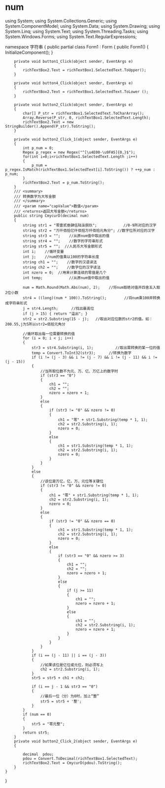# num
using System;
using System.Collections.Generic;
using System.ComponentModel;
using System.Data;
using System.Drawing;
using System.Linq;
using System.Text;
using System.Threading.Tasks;
using System.Windows.Forms;
using System.Text.RegularExpressions;

namespace 字符串
{
    public partial class Form1 : Form
    {
        public Form1()
        {
            InitializeComponent();
        }

        private void button1_Click(object sender, EventArgs e)
        {
            richTextBox2.Text = richTextBox1.SelectedText.ToUpper();
        }

        private void button4_Click(object sender, EventArgs e)
        {
            richTextBox2.Text = richTextBox1.SelectedText.ToLower ();
        }

        private void button2_Click(object sender, EventArgs e)
        {
            char[] P_str = richTextBox1.SelectedText.ToCharArray();
            Array.Reverse(P_str, 0, richTextBox1.SelectedText.Length);
            richTextBox2.Text = new StringBuilder().Append(P_str).ToString();
        }

        private void button2_Click_1(object sender, EventArgs e)
        {
            int p_num = 0;
            Regex p_regex = new Regex("^[\u4E00-\u9FA5]{0,}$");
            for(int i=0;i<richTextBox1.SelectedText.Length ;i++)
            {
                p_num = p_regex.IsMatch(richTextBox1.SelectedText[i].ToString()) ? ++p_num : p_num;
            }
            richTextBox2.Text = p_num.ToString();
        }
        /// <summary>
        /// 转换数字为大写金额
        /// </summary>
        /// <param name="capValue">数值</param>
        /// <returns>返回大写金额</returns>
        public string CmycurD(decimal num)
        {
            string str1 = "零壹贰叁肆伍陆柒捌玖";            //0-9所对应的汉字
            string str2 = "万仟佰拾亿仟佰拾万仟佰拾元角分"; //数字位所对应的汉字
            string str3 = "";    //从原num值中取出的值
            string str4 = "";    //数字的字符串形式
            string str5 = "";  //人民币大写金额形式
            int i;    //循环变量
            int j;    //num的值乘以100的字符串长度
            string ch1 = "";    //数字的汉语读法
            string ch2 = "";    //数字位的汉字读法
            int nzero = 0;  //用来计算连续的零值是几个
            int temp;            //从原num值中取出的值

            num = Math.Round(Math.Abs(num), 2);    //将num取绝对值并四舍五入取2位小数
            str4 = ((long)(num * 100)).ToString();        //将num乘100并转换成字符串形式
            j = str4.Length;      //找出最高位
            if (j > 15) { return "溢出"; }
            str2 = str2.Substring(15 - j);   //取出对应位数的str2的值。如：200.55,j为5所以str2=佰拾元角分

            //循环取出每一位需要转换的值
            for (i = 0; i < j; i++)
            {
                str3 = str4.Substring(i, 1);          //取出需转换的某一位的值
                temp = Convert.ToInt32(str3);      //转换为数字
                if (i != (j - 3) && i != (j - 7) && i != (j - 11) && i != (j - 15))
                {
                    //当所取位数不为元、万、亿、万亿上的数字时
                    if (str3 == "0")
                    {
                        ch1 = "";
                        ch2 = "";
                        nzero = nzero + 1;
                    }
                    else
                    {
                        if (str3 != "0" && nzero != 0)
                        {
                            ch1 = "零" + str1.Substring(temp * 1, 1);
                            ch2 = str2.Substring(i, 1);
                            nzero = 0;
                        }
                        else
                        {
                            ch1 = str1.Substring(temp * 1, 1);
                            ch2 = str2.Substring(i, 1);
                            nzero = 0;
                        }
                    }
                }
                else
                {
                    //该位是万亿，亿，万，元位等关键位
                    if (str3 != "0" && nzero != 0)
                    {
                        ch1 = "零" + str1.Substring(temp * 1, 1);
                        ch2 = str2.Substring(i, 1);
                        nzero = 0;
                    }
                    else
                    {
                        if (str3 != "0" && nzero == 0)
                        {
                            ch1 = str1.Substring(temp * 1, 1);
                            ch2 = str2.Substring(i, 1);
                            nzero = 0;
                        }
                        else
                        {
                            if (str3 == "0" && nzero >= 3)
                            {
                                ch1 = "";
                                ch2 = "";
                                nzero = nzero + 1;
                            }
                            else
                            {
                                if (j >= 11)
                                {
                                    ch1 = "";
                                    nzero = nzero + 1;
                                }
                                else
                                {
                                    ch1 = "";
                                    ch2 = str2.Substring(i, 1);
                                    nzero = nzero + 1;
                                }
                            }
                        }
                    }
                }
                if (i == (j - 11) || i == (j - 3))
                {
                    //如果该位是亿位或元位，则必须写上
                    ch2 = str2.Substring(i, 1);
                }
                str5 = str5 + ch1 + ch2;

                if (i == j - 1 && str3 == "0")
                {
                    //最后一位（分）为0时，加上“整”
                    str5 = str5 + '整';
                }
            }
            if (num == 0)
            {
                str5 = "零元整";
            }
            return str5;
        }
        private void button2_Click_2(object sender, EventArgs e)
        {
            
            decimal  pdou;
            pdou = Convert.ToDecimal(richTextBox1.SelectedText);
            richTextBox2.Text = CmycurD(pdou).ToString();
        }     
    }
}
